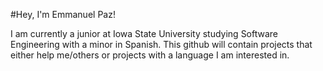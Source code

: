 #Hey, I'm Emmanuel Paz!

I am currently a junior at Iowa State University studying Software Engineering with a minor in Spanish. This github will contain projects that either help me/others
or projects with a language I am interested in.

<!---
emmpaz/emmpaz is a ✨ special ✨ repository because its `README.md` (this file) appears on your GitHub profile.
You can click the Preview link to take a look at your changes.
--->
